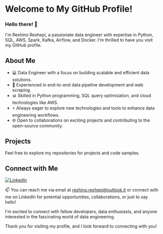 # Welcome to My GitHub Profile!

### Hello there! 👋 
I'm Rexhino Rexhepi, a passionate data engineer with expertise in Python, SQL, AWS, Spark, Kafka, Airflow, and Docker. I'm thrilled to have you visit my GitHub profile.

## About Me

- 💻 Data Engineer with a focus on building scalable and efficient data solutions.
- 🌟 Experienced in end-to-end data pipeline development and web scraping.
- 📊 Skilled in Python programming, SQL query optimization, and cloud technologies like AWS.
- ⚡️ Always eager to explore new technologies and tools to enhance data engineering workflows.
- 🌐 Open to collaborations on exciting projects and contributing to the open-source community.

## Projects

Feel free to explore my repositories for projects and code samples.

## Connect with Me

[![LinkedIn](https://img.shields.io/badge/-LinkedIn-blue?logo=linkedin&style=flat-square&logoColor=white)](https://www.linkedin.com/in/rexhino-rexhepi-649882158/)

📫 You can reach me via email at rexhino.rexhepi@outlook.it or connect with me on LinkedIn for potential opportunities, collaborations, or just to say hello!

I'm excited to connect with fellow developers, data enthusiasts, and anyone interested in the fascinating world of data engineering.

Thank you for visiting my profile, and I look forward to connecting with you!
